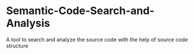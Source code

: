Semantic-Code-Search-and-Analysis
=================================

A tool to search and analyze the source code with the help of source code structure
